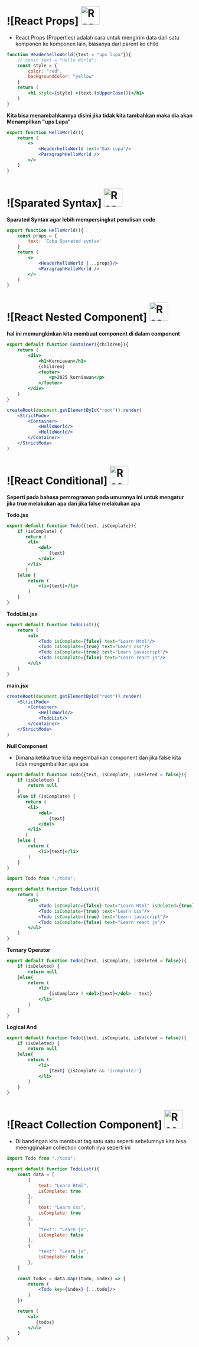 # ![React Props] <img src="https://upload.wikimedia.org/wikipedia/commons/a/a7/React-icon.svg" alt="React Logo" width="50">

- React Props (Properties) adalah cara untuk mengirim data dari satu komponen ke komponen lain, biasanya dari parent ke child

```jsx
function HeaderhelloWorld({text = "ups lupa"}){
    // const text = "Hello World";
    const style = {
        color: "red",
        backgroundColor: "yellow"
    }
    return (
        <h1 style={style} >{text.toUpperCase()}</h1>
    )
}
```

**Kita bisa menambahkannya disini jika tidak kita tambahkan maka dia akan Menampilkan "ups Lupa"**

```jsx
export function HelloWorld(){
    return (
        <>
            <HeaderhelloWorld text="Gak Lupa"/>
            <ParagraphHelloWorld />
        </>
    )
}
```

# ![Sparated Syntax] <img src="https://upload.wikimedia.org/wikipedia/commons/a/a7/React-icon.svg" alt="React Logo" width="50">

**Sparated Syntax agar lebih mempersingkat penulisan code**

```jsx
export function HelloWorld(){
    const props = {
        text: 'Coba Sparated syntax'
    }
    return (
        <>
            <HeaderhelloWorld {...props}/>
            <ParagraphHelloWorld />
        </>
    )
}
```

# ![React Nested Component] <img src="https://upload.wikimedia.org/wikipedia/commons/a/a7/React-icon.svg" alt="React Logo" width="50">

**hal ini memungkinkan kita membuat component di dalam component**

```jsx
export default function Container({children}){
    return (
        <div>
            <h1>Kurniawan</h1>
            {children}
            <footer>
                <p>2025 kurniawan</p>
            </footer>
        </div>
    )
}
```

```jsx
createRoot(document.getElementById("root")).render(
    <StrictMode>
        <Container>
            <HelloWorld/>
            <HelloWorld/>
        </Container>
    </StrictMode>
)
```

# ![React Conditional] <img src="https://upload.wikimedia.org/wikipedia/commons/a/a7/React-icon.svg" alt="React Logo" width="50">

**Seperti pada bahasa pemrograman pada umumnya ini untuk mengatur jika true melakukan apa dan jika false melakukan apa**

**Todo.jsx**

```jsx
export default function Todo({text, isComplate}){
    if (isComplate) {
       return (
        <li>
            <del>
                {text}
            </del>
        </li>
       )
    }else {
        return (
            <li>{text}</li>
        )
    }
}
```

**TodoList.jsx**

```jsx
export default function TodoList(){
    return (
        <ul>
            <Todo isComplate={false} text="Learn Html"/>
            <Todo isComplate={true} text="Learn css"/>
            <Todo isComplate={true} text="Learn javascript"/>
            <Todo isComplate={false} text="Learn react js"/>
        </ul>
    )
}
```

**main.jsx**

```jsx
createRoot(document.getElementById("root")).render(
    <StrictMode>
        <Container>
            <HelloWorld/>
            <TodoList/>
        </Container>
    </StrictMode>
)
```

**Null Component**

- Dimana ketika true kita megembalikan component dan jika false kita tidak mengembalikan apa apa

```jsx
export default function Todo({text, isComplate, isDeleted = false}){
    if (isDeleted) {
        return null
    }
    else if (isComplate) {
       return (
        <li>
            <del>
                {text}
            </del>
        </li>
       )
    }else {
        return (
            <li>{text}</li>
        )
    }
}
```

```jsx
import Todo from "./todo";

export default function TodoList(){
    return (
        <ul>
            <Todo isComplate={false} text="Learn Html" isDeleted={true}/>
            <Todo isComplate={true} text="Learn css"/>
            <Todo isComplate={true} text="Learn javascript"/>
            <Todo isComplate={false} text="Learn react js"/>
        </ul>
    )
}
```

**Ternary Operator**

```jsx
export default function Todo({text, isComplate, isDeleted = false}){
    if (isDeleted) {
        return null
    }else{
        return (
            <li>
                {isComplate ? <del>{text}</del> : text}
            </li>
        )
    }
}
```

**Logical And**

```jsx
export default function Todo({text, isComplate, isDeleted = false}){
    if (isDeleted) {
        return null
    }else{
        return (
            <li>
                {text} {isComplate && '(complate)'}
            </li>
        )
    }
}
```

# ![React Collection Component] <img src="https://upload.wikimedia.org/wikipedia/commons/a/a7/React-icon.svg" alt="React Logo" width="50">

- Di bandingan kita membuat tag satu satu seperti sebelumnya kita bisa meengginakan collection contoh nya seperti ini

```jsx
import Todo from "./todo";

export default function TodoList(){
    const data = [
        {
            text: "Learn Html",
            isComplate: true
        },
        {
            text: "Learn css",
            isComplate: true
        },
        {
            "text": "Learn js",
            isComplate: false
        },
        {
            "text": "Learn js",
            isComplate: false
        },
    ]

    const todos = data.map((todo, index) => {
        return (
            <Todo key={index} {...todo}/>
        )
    })

    return (
        <ul>
           {todos}
        </ul>
    )
}
```
